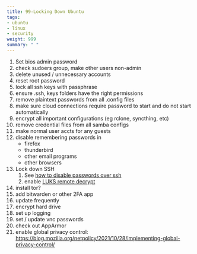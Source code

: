 ```yaml
---
title: 99-Locking Down Ubuntu
tags:
- ubuntu
- linux
- security
weight: 999
summary: " "
---
```


1. Set bios admin password
1. check sudoers group, make other users non-admin
1. delete unused / unnecessary accounts
1. reset root password
1. lock all ssh keys with passphrase
1. ensure .ssh, keys folders have the right permissions
1. remove plaintext passwords from all .config files
1. make sure cloud connections require password to start and do not start automatically
1. encrypt all important configurations (eg rclone, syncthing, etc)
1. remove credential files from all samba configs
1. make normal user accts for any guests
1. disable remembering passwords in
    * firefox
    * thunderbird
    * other email programs
    * other browsers
1. Lock down SSH
    1. See [how to disable passwords over ssh](/notebook/ssh/disable-password-ssh/)
    1. enable [LUKS remote decrypt](/notebook/ssh/remote-hd-unlock.md)
1. install tor?
1. add bitwarden or other 2FA app
1. update frequently
1. encrypt hard drive
1. set up logging
1. set / update vnc passwords
1. check out AppArmor
1. enable global privacy control: https://blog.mozilla.org/netpolicy/2021/10/28/implementing-global-privacy-control/
